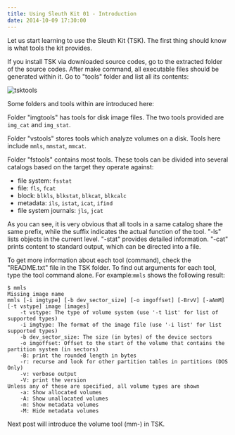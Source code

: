```yaml
---
title: Using Sleuth Kit 01 - Introduction
date: 2014-10-09 17:30:00
---
```


Let us start learning to use the Sleuth Kit (TSK). The first thing should know is what tools the kit provides.

If you install TSK via downloaded source codes, go to the extracted folder of the source codes. After make command, all executable files should be generated within it. Go to "tools" folder and list all its contents:

![tsktools](/images/tsktools.png)

Some folders and tools within are introduced here:

Folder "imgtools" has tools for disk image files. The two tools provided are `img_cat` and `img_stat`.

Folder "vstools" stores tools which analyze volumes on a disk. Tools here include `mmls`, `mmstat`, `mmcat`.
<!--excerpt-->

Folder "fstools" contains most tools. These tools can be divided into several catalogs based on the target they operate against:  
* file system: `fsstat`  
* file: `fls`, `fcat`  
* block: `blkls`, `blkstat`, `blkcat`, `blkcalc`  
* metadata: `ils`, `istat`, `icat`, `ifind`  
* file system journals: `jls`, `jcat`

As you can see, it is very obvious that all tools in a same catalog share the same prefix, while the suffix indicates the actual function of the tool. "-ls" lists objects in the current level. "-stat" provides detailed information. "-cat" prints content to standard output, which can be directed into a file.

To get more information about each tool (command), check the "README.txt" file in the TSK folder. To find out arguments for each tool, type the tool command alone. For example:`mmls` shows the following result:

```shell
$ mmls
Missing image name
mmls [-i imgtype] [-b dev_sector_size] [-o imgoffset] [-BrvV] [-aAmM] [-t vstype] image [images]
	-t vstype: The type of volume system (use '-t list' for list of supported types)
	-i imgtype: The format of the image file (use '-i list' for list supported types)
	-b dev_sector_size: The size (in bytes) of the device sectors
	-o imgoffset: Offset to the start of the volume that contains the partition system (in sectors)
	-B: print the rounded length in bytes
	-r: recurse and look for other partition tables in partitions (DOS Only)
	-v: verbose output
	-V: print the version
Unless any of these are specified, all volume types are shown
	-a: Show allocated volumes
	-A: Show unallocated volumes
	-m: Show metadata volumes
	-M: Hide metadata volumes
```

Next post will introduce the volume tool (mm-) in TSK.
